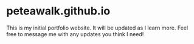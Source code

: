 # peteawalk.github.io
This is my initial portfolio website. It will be updated as I learn more. Feel free to message me with any updates you think I need!
